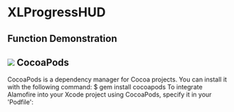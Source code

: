 XLProgressHUD
======
Function Demonstration
-----
![](https://github.com/williamxiaolong/XLProgressHUD/blob/master/DemonstrationImages/demonstrated-icon.gif)
CocoaPods
----
CocoaPods is a dependency manager for Cocoa projects. You can install it with the following command:
    $ gem install cocoapods
To integrate Alamofire into your Xcode project using CocoaPods, specify it in your 'Podfile':
